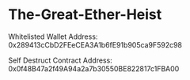 # The-Great-Ether-Heist
Whitelisted Wallet Address:
0x289413cCbD2FEeCEA3A1b6fE91b905ca9F592c98

Self Destruct Contract Address:
0x0f48B47a2f49A94a2a7b30550BE822817c1FBA00




